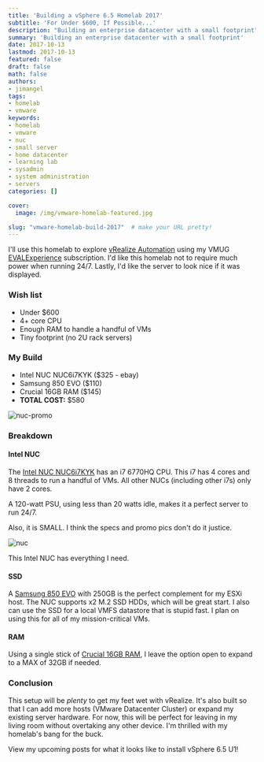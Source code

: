 ```yaml
---
title: 'Building a vSphere 6.5 Homelab 2017'
subtitle: 'For Under $600, If Possible...'
description: "Building an enterprise datacenter with a small footprint"
summary: 'Building an enterprise datacenter with a small footprint'
date: 2017-10-13
lastmod: 2017-10-13
featured: false
draft: false
math: false
authors:
- jimangel
tags:
- homelab
- vmware
keywords:
- homelab
- vmware
- nuc
- small server
- home datacenter
- learning lab
- sysadmin
- system administration
- servers
categories: []

cover:
  image: /img/vmware-homelab-featured.jpg

slug: "vmware-homelab-build-2017"  # make your URL pretty!
---
```


I'll use this homelab to explore [vRealize Automation](https://www.vmware.com/products/vrealize-automation.html) using my VMUG [EVALExperience](https://www.vmug.com/Join/EVALExperience) subscription. I'd like this homelab not to require much power when running 24/7. Lastly, I'd like the server to look nice if it was displayed.

### Wish list
* Under $600
* 4+ core CPU
* Enough RAM to handle a handful of VMs
* Tiny footprint (no 2U rack servers)

### My Build
* Intel NUC NUC6i7KYK ($325 - ebay)
* Samsung 850 EVO ($110)
* Crucial 16GB RAM ($145)
* **TOTAL COST:** $580

![nuc-promo](/img/nuc-promo.jpg#center)

### Breakdown
#### Intel NUC
The [Intel NUC NUC6i7KYK](https://amzn.to/2yoR93a) has an i7 6770HQ CPU. This i7 has 4 cores and 8 threads to run a handful of VMs. All other NUCs (including other i7s) only have 2 cores.

A 120-watt PSU, using less than 20 watts idle, makes it a perfect server to run 24/7.

Also, it is SMALL. I think the specs and promo pics don't do it justice.

![nuc](/img/nuc.jpg#center)

This Intel NUC has everything I need.

#### SSD
A [Samsung 850 EVO](https://amzn.to/2yKLG8B) with 250GB is the perfect complement for my ESXi host. The NUC supports x2 M.2 SSD HDDs, which will be great start. I also can use the SSD for a local VMFS datastore that is stupid fast. I plan on using this for all of my mission-critical VMs.

#### RAM
Using a single stick of [Crucial 16GB RAM](https://amzn.to/2ylpbDP), I leave the option open to expand to a MAX of 32GB if needed.

<!--adsense-->

### Conclusion
This setup will be _plenty_ to get my feet wet with vRealize. It's also built so that I can add more hosts (VMware Datacenter Cluster) or expand my existing server hardware. For now, this will be perfect for leaving in my living room without overtaking any other device. I'm thrilled with my homelab's bang for the buck.

View my upcoming posts for what it looks like to install vSphere 6.5 U1!